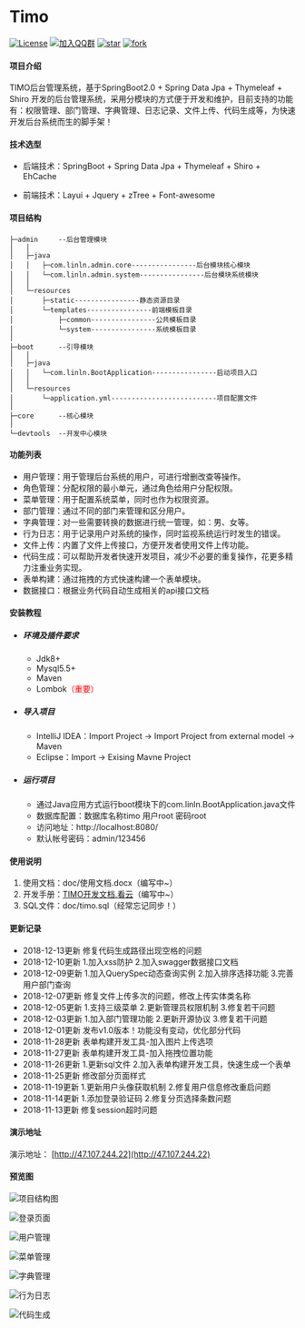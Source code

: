 # Timo

[![License](https://img.shields.io/badge/License-Apache--2.0-blue.svg)](LICENSE)
[![加入QQ群](https://img.shields.io/badge/QQ%E7%BE%A4-941209502-brightgreen.svg)](https://jq.qq.com/?_wv=1027&k=5RCnDCO)
[![star](https://gitee.com/aun/Timo/badge/star.svg?theme=dark)](https://gitee.com/aun/Timo/stargazers)
[![fork](https://gitee.com/aun/Timo/badge/fork.svg?theme=dark)](https://gitee.com/aun/Timo/members)
#### 项目介绍

TIMO后台管理系统，基于SpringBoot2.0 + Spring Data Jpa + Thymeleaf + Shiro 开发的后台管理系统，采用分模块的方式便于开发和维护，目前支持的功能有：权限管理、部门管理、字典管理、日志记录、文件上传、代码生成等，为快速开发后台系统而生的脚手架！

#### 技术选型

- 后端技术：SpringBoot + Spring Data Jpa + Thymeleaf + Shiro + EhCache

- 前端技术：Layui + Jquery  + zTree + Font-awesome

#### 项目结构

```
├─admin		--后台管理模块
│	│
│	├─java
│	│	├─com.linln.admin.core----------------后台模块核心模块
│	│	└─com.linln.admin.system----------------后台模块系统模块
│	│	
│	└─resources
│		├─static----------------静态资源目录
│		└─templates----------------前端模板目录
│			├─common----------------公共模板目录
│			└─system----------------系统模板目录
│
├─boot		--引导模块
│	│
│	├─java
│	│	└─com.linln.BootApplication----------------启动项目入口
│	│
│	└─resources
│		└─application.yml--------------------------项目配置文件
│	
├─core		--核心模块
│	
└─devtools	--开发中心模块
```

#### 功能列表

- 用户管理：用于管理后台系统的用户，可进行增删改查等操作。
- 角色管理：分配权限的最小单元，通过角色给用户分配权限。
- 菜单管理：用于配置系统菜单，同时也作为权限资源。
- 部门管理：通过不同的部门来管理和区分用户。
- 字典管理：对一些需要转换的数据进行统一管理，如：男、女等。
- 行为日志：用于记录用户对系统的操作，同时监视系统运行时发生的错误。
- 文件上传：内置了文件上传接口，方便开发者使用文件上传功能。
- 代码生成：可以帮助开发者快速开发项目，减少不必要的重复操作，花更多精力注重业务实现。
- 表单构建：通过拖拽的方式快速构建一个表单模块。
- 数据接口：根据业务代码自动生成相关的api接口文档

#### 安装教程

- ##### 环境及插件要求

   - Jdk8+
   - Mysql5.5+
   - Maven
   - Lombok<font color="red">（重要）</font>

- ##### 导入项目

   - IntelliJ IDEA：Import Project -> Import Project from external model -> Maven
   - Eclipse：Import -> Exising Mavne Project


- ##### 运行项目

  - 通过Java应用方式运行boot模块下的com.linln.BootApplication.java文件
  - 数据库配置：数据库名称timo   用户root    密码root
  - 访问地址：http://localhost:8080/
  - 默认帐号密码：admin/123456

#### 使用说明

1. 使用文档：doc/使用文档.docx（编写中~）
2. 开发手册：[TIMO开发文档.看云](https://www.kancloud.cn/timo/timo-doc)（编写中~）
3. SQL文件：doc/timo.sql（经常忘记同步！）

#### 更新记录
- 2018-12-13更新 修复代码生成路径出现空格的问题
- 2018-12-10更新 1.加入xss防护 2.加入swagger数据接口文档
- 2018-12-09更新 1.加入QuerySpec动态查询实例 2.加入排序选择功能 3.完善用户部门查询
- 2018-12-07更新 修复文件上传多次的问题，修改上传实体类名称
- 2018-12-05更新 1.支持三级菜单 2.更新管理员权限机制 3.修复若干问题
- 2018-12-03更新 1.加入部门管理功能 2.更新开源协议 3.修复若干问题
- 2018-12-01更新 发布v1.0版本！功能没有变动，优化部分代码
- 2018-11-28更新 表单构建开发工具-加入图片上传选项
- 2018-11-27更新 表单构建开发工具-加入拖拽位置功能
- 2018-11-26更新 1.更新sql文件 2.加入表单构建开发工具，快速生成一个表单
- 2018-11-25更新 修改部分页面样式
- 2018-11-19更新 1.更新用户头像获取机制 2.修复用户信息修改重启问题
- 2018-11-14更新 1.添加登录验证码 2.修复分页选择条数问题
- 2018-11-13更新 修复session超时问题

#### 演示地址
演示地址： [http://47.107.244.22](http://47.107.244.22)

#### 预览图

![项目结构图](./doc/images/项目结构图.jpg)

![登录页面](./doc/images/登录页面.jpg)

![用户管理](./doc/images/用户管理.jpg)

![菜单管理](./doc/images/菜单管理.jpg)

![字典管理](./doc/images/字典管理.jpg)

![行为日志](./doc/images/行为日志.jpg)

![代码生成](./doc/images/代码生成.jpg)